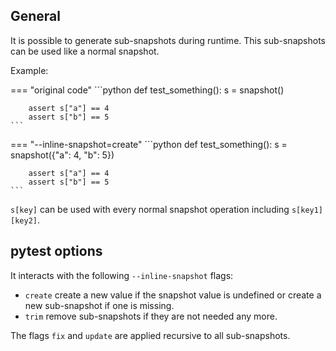 ## General

It is possible to generate sub-snapshots during runtime.
This sub-snapshots can be used like a normal snapshot.

Example:

=== "original code"
    <!-- inline-snapshot: outcome-errors=1 outcome-passed=1 -->
    ```python
    def test_something():
        s = snapshot()

        assert s["a"] == 4
        assert s["b"] == 5
    ```

=== "--inline-snapshot=create"
    <!-- inline-snapshot: create -->
    ```python
    def test_something():
        s = snapshot({"a": 4, "b": 5})

        assert s["a"] == 4
        assert s["b"] == 5
    ```

`s[key]` can be used with every normal snapshot operation including `s[key1][key2]`.


## pytest options

It interacts with the following `--inline-snapshot` flags:

- `create` create a new value if the snapshot value is undefined or create a new sub-snapshot if one is missing.
- `trim` remove sub-snapshots if they are not needed any more.

The flags `fix` and `update` are applied recursive to all sub-snapshots.
